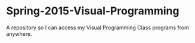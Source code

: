 # Spring-2015-Visual-Programming

A repository so I can access my Visual Programming Class programs from anywhere.
